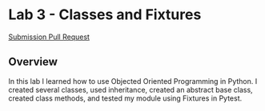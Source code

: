 # Lab 3 - Classes and Fixtures #

[Submission Pull Request]()

## Overview ##
In this lab I learned how to use Objected Oriented Programming in Python. I created several classes, used inheritance, created an abstract base class, created class methods, and tested my module using Fixtures in Pytest.